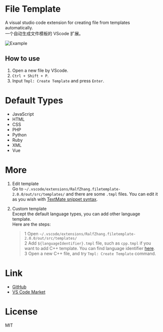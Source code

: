 # File Template


A visual studio code extension for creating file from templates automatically.   
一个自动生成文件模板的 VScode 扩展。

![Example](https://raw.githubusercontent.com/RalfZhang/File-Template/master/doc/example.gif)


## How to use  

1. Open a new file by VScode.  
2. `Ctrl + Shift + P`.  
3. Input `Tmpl: Create Template` and press `Enter`. 

# Default Types  

- JavaScript
- HTML
- CSS
- PHP
- Python
- Ruby
- XML
- Vue

# More  

1. Edit template  
Go to `~/.vscode/extensions/RalfZhang.filetemplate-2.0.0/out/src/templates/` and there are some `.tmpl` files. You can edit it as you wish with [ TextMate snippet syntax](https://manual.macromates.com/en/snippets).

2. Custom template  
Except the default language types, you can add other language template.  
Here are the steps:  
    > 1 Open `~/.vscode/extensions/RalfZhang.filetemplate-2.0.0/out/src/templates/`  
    > 2 Add `${languageIdentifier}.tmpl` file, such as `cpp.tmpl` if you want to add C++ template. You can find language identifier [here](https://code.visualstudio.com/docs/languages/identifiers).  
    > 3 Open a new C++ file, and try `Tmpl: Create Template` command.  

# Link  

- [GitHub](https://github.com/RalfZhang/File-Template)  
- [VS Code Market](https://marketplace.visualstudio.com/items?itemName=RalfZhang.filetemplate)

# License  

MIT